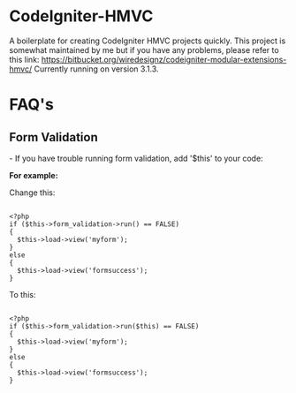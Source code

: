 # CodeIgniter-HMVC
A boilerplate for creating CodeIgniter HMVC projects quickly. This project is somewhat maintained by me but if you have any problems, please refer to this link: https://bitbucket.org/wiredesignz/codeigniter-modular-extensions-hmvc/ Currently running on version 3.1.3.

# FAQ's

<h2>Form Validation</h2>
- If you have trouble running form validation, add '$this' to your code:

<b>For example:</b>

Change this:

<pre><code>
&lt;?php
if ($this->form_validation->run() == FALSE)
{
  $this->load->view('myform');
}
else
{
  $this->load->view('formsuccess');
}
</code></pre>

To this:
<pre><code>
&lt;?php
if ($this->form_validation->run($this) == FALSE)
{
  $this->load->view('myform');
}
else
{
  $this->load->view('formsuccess');
}
</code></pre>
